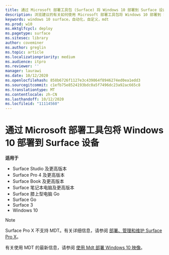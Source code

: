 ```yaml
---
title: 通过 Microsoft 部署工具包 (Surface) 将 Windows 10 部署到 Surface 设备
description: 浏览建议的有关如何使用 Microsoft 部署工具包将 Windows 10 部署到 Surface 设备的过程。
keywords: windows 10 surface，自动化，自定义，mdt
ms.prod: w10
ms.mktglfcycl: deploy
ms.pagetype: surface
ms.sitesec: library
author: coveminer
ms.author: greglin
ms.topic: article
ms.localizationpriority: medium
ms.audience: itpro
ms.reviewer: ''
manager: laurawi
ms.date: 10/12/2020
ms.openlocfilehash: 858b6726f1127e3c439864f8946274ed0ea1edd3
ms.sourcegitcommit: c1efb75e8524193bdc0a5f7496dc23a92ac665c8
ms.translationtype: MT
ms.contentlocale: zh-CN
ms.lasthandoff: 10/12/2020
ms.locfileid: "11114560"
---
```

# 通过 Microsoft 部署工具包将 Windows 10 部署到 Surface 设备

**适用于**

- Surface Studio 及更高版本
- Surface Pro 4 及更高版本
- Surface Book 及更高版本
- Surface 笔记本电脑及更高版本
- Surface 膝上型电脑 Go
- Surface Go
- Surface 3
- Windows 10

> [!NOTE]
> Surface Pro X 不支持 MDT。有关详细信息，请参阅 [部署、管理和维护 Surface Pro X](surface-pro-arm-app-management.md)。

有关使用 MDT 的最新信息，请参阅 [使用 Mdt 部署 Windows 10 映像](https://docs.microsoft.com/windows/deployment/deploy-windows-mdt/deploy-a-windows-10-image-using-mdt)。

